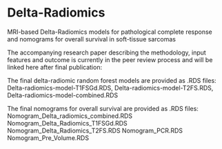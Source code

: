 # Delta-Radiomics
MRI-based Delta-Radiomics models for pathological complete response and nomograms for overall survival in soft-tissue sarcomas

The accompanying research paper describing the methodology, input features and outcome is currently in the peer review process and will be linked here after final publication: 


The final delta-radiomic random forest models are provided as .RDS files:
Delta-radiomics-model-T1FSGd.RDS, 
Delta-radiomics-model-T2FS.RDS, 
Delta-radiomics-model-combined.RDS

The final nomograms for overall survival are provided as .RDS files:
Nomogram_Delta_radiomics_combined.RDS
Nomogram_Delta_Radiomics_T1FSGd.RDS
Nomogram_Delta_Radiomics_T2FS.RDS
Nomogram_PCR.RDS
Nomogram_Pre_Volume.RDS